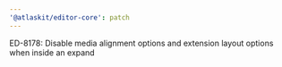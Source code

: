 ```yaml
---
'@atlaskit/editor-core': patch
---
```


ED-8178: Disable media alignment options and extension layout options when inside an expand
